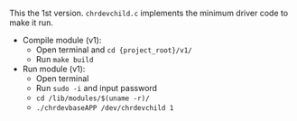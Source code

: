 This the 1st version.
`chrdevchild.c` implements the minimum driver 
code to make it run.

- Compile module (v1):
    - Open terminal and `cd {project_root}/v1/`
    - Run `make build`
- Run module (v1):
    - Open terminal
    - Run `sudo -i` and input password
    - `cd /lib/modules/$(uname -r)/`
    - `./chrdevbaseAPP /dev/chrdevchild 1`


